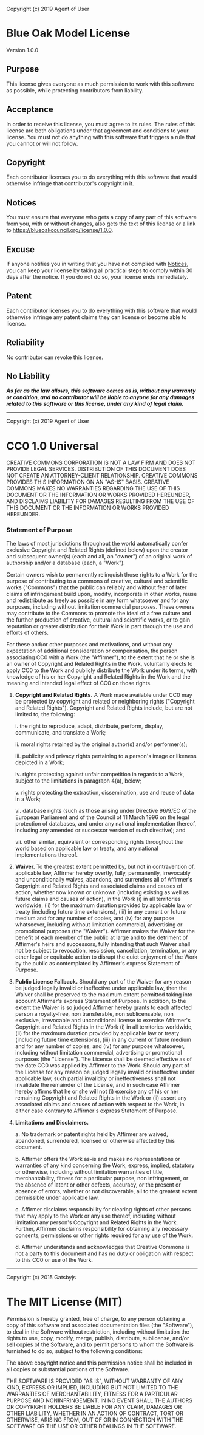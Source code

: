 Copyright (c) 2019 Agent of User

# Blue Oak Model License

Version 1.0.0

## Purpose

This license gives everyone as much permission to work with this software as
possible, while protecting contributors from liability.

## Acceptance

In order to receive this license, you must agree to its rules. The rules of
this license are both obligations under that agreement and conditions to your
license. You must not do anything with this software that triggers a rule that
you cannot or will not follow.

## Copyright

Each contributor licenses you to do everything with this software that would
otherwise infringe that contributor's copyright in it.

## Notices

You must ensure that everyone who gets a copy of any part of this software from
you, with or without changes, also gets the text of this license or a link to
<https://blueoakcouncil.org/license/1.0.0>.

## Excuse

If anyone notifies you in writing that you have not complied with
[Notices](#notices), you can keep your license by taking all practical steps to
comply within 30 days after the notice. If you do not do so, your license ends
immediately.

## Patent

Each contributor licenses you to do everything with this software that would
otherwise infringe any patent claims they can license or become able to
license.

## Reliability

No contributor can revoke this license.

## No Liability

**_As far as the law allows, this software comes as is, without any warranty or
condition, and no contributor will be liable to anyone for any damages related
to this software or this license, under any kind of legal claim._**

---

Copyright (c) 2019 Agent of User

# CC0 1.0 Universal

CREATIVE COMMONS CORPORATION IS NOT A LAW FIRM AND DOES NOT PROVIDE LEGAL
SERVICES. DISTRIBUTION OF THIS DOCUMENT DOES NOT CREATE AN ATTORNEY-CLIENT
RELATIONSHIP. CREATIVE COMMONS PROVIDES THIS INFORMATION ON AN "AS-IS" BASIS.
CREATIVE COMMONS MAKES NO WARRANTIES REGARDING THE USE OF THIS DOCUMENT OR THE
INFORMATION OR WORKS PROVIDED HEREUNDER, AND DISCLAIMS LIABILITY FOR DAMAGES
RESULTING FROM THE USE OF THIS DOCUMENT OR THE INFORMATION OR WORKS PROVIDED
HEREUNDER.

### Statement of Purpose

The laws of most jurisdictions throughout the world automatically confer
exclusive Copyright and Related Rights (defined below) upon the creator and
subsequent owner(s) (each and all, an "owner") of an original work of
authorship and/or a database (each, a "Work").

Certain owners wish to permanently relinquish those rights to a Work for the
purpose of contributing to a commons of creative, cultural and scientific works
("Commons") that the public can reliably and without fear of later claims of
infringement build upon, modify, incorporate in other works, reuse and
redistribute as freely as possible in any form whatsoever and for any purposes,
including without limitation commercial purposes. These owners may contribute
to the Commons to promote the ideal of a free culture and the further
production of creative, cultural and scientific works, or to gain reputation or
greater distribution for their Work in part through the use and efforts of
others.

For these and/or other purposes and motivations, and without any expectation of
additional consideration or compensation, the person associating CC0 with a
Work (the "Affirmer"), to the extent that he or she is an owner of Copyright
and Related Rights in the Work, voluntarily elects to apply CC0 to the Work and
publicly distribute the Work under its terms, with knowledge of his or her
Copyright and Related Rights in the Work and the meaning and intended legal
effect of CC0 on those rights.

1. **Copyright and Related Rights.** A Work made available under CC0 may be
   protected by copyright and related or neighboring rights ("Copyright and
   Related Rights"). Copyright and Related Rights include, but are not limited
   to, the following:

   i. the right to reproduce, adapt, distribute, perform, display, communicate,
   and translate a Work;

   ii. moral rights retained by the original author(s) and/or performer(s);

   iii. publicity and privacy rights pertaining to a person's image or likeness
   depicted in a Work;

   iv. rights protecting against unfair competition in regards to a Work,
   subject to the limitations in paragraph 4(a), below;

   v. rights protecting the extraction, dissemination, use and reuse of data in
   a Work;

   vi. database rights (such as those arising under Directive 96/9/EC of the
   European Parliament and of the Council of 11 March 1996 on the legal
   protection of databases, and under any national implementation thereof,
   including any amended or successor version of such directive); and

   vii. other similar, equivalent or corresponding rights throughout the world
   based on applicable law or treaty, and any national implementations thereof.

2. **Waiver.** To the greatest extent permitted by, but not in contravention
   of, applicable law, Affirmer hereby overtly, fully, permanently, irrevocably
   and unconditionally waives, abandons, and surrenders all of Affirmer's
   Copyright and Related Rights and associated claims and causes of action,
   whether now known or unknown (including existing as well as future claims
   and causes of action), in the Work (i) in all territories worldwide, (ii)
   for the maximum duration provided by applicable law or treaty (including
   future time extensions), (iii) in any current or future medium and for any
   number of copies, and (iv) for any purpose whatsoever, including without
   limitation commercial, advertising or promotional purposes (the "Waiver").
   Affirmer makes the Waiver for the benefit of each member of the public at
   large and to the detriment of Affirmer's heirs and successors, fully
   intending that such Waiver shall not be subject to revocation, rescission,
   cancellation, termination, or any other legal or equitable action to disrupt
   the quiet enjoyment of the Work by the public as contemplated by Affirmer's
   express Statement of Purpose.

3. **Public License Fallback.** Should any part of the Waiver for any reason be
   judged legally invalid or ineffective under applicable law, then the Waiver
   shall be preserved to the maximum extent permitted taking into account
   Affirmer's express Statement of Purpose. In addition, to the extent the
   Waiver is so judged Affirmer hereby grants to each affected person a
   royalty-free, non transferable, non sublicensable, non exclusive,
   irrevocable and unconditional license to exercise Affirmer's Copyright and
   Related Rights in the Work (i) in all territories worldwide, (ii) for the
   maximum duration provided by applicable law or treaty (including future time
   extensions), (iii) in any current or future medium and for any number of
   copies, and (iv) for any purpose whatsoever, including without limitation
   commercial, advertising or promotional purposes (the "License"). The License
   shall be deemed effective as of the date CC0 was applied by Affirmer to the
   Work. Should any part of the License for any reason be judged legally
   invalid or ineffective under applicable law, such partial invalidity or
   ineffectiveness shall not invalidate the remainder of the License, and in
   such case Affirmer hereby affirms that he or she will not (i) exercise any
   of his or her remaining Copyright and Related Rights in the Work or (ii)
   assert any associated claims and causes of action with respect to the Work,
   in either case contrary to Affirmer's express Statement of Purpose.

4. **Limitations and Disclaimers.**

   a. No trademark or patent rights held by Affirmer are waived, abandoned,
   surrendered, licensed or otherwise affected by this document.

   b. Affirmer offers the Work as-is and makes no representations or warranties
   of any kind concerning the Work, express, implied, statutory or otherwise,
   including without limitation warranties of title, merchantability, fitness
   for a particular purpose, non infringement, or the absence of latent or
   other defects, accuracy, or the present or absence of errors, whether or not
   discoverable, all to the greatest extent permissible under applicable law.

   c. Affirmer disclaims responsibility for clearing rights of other persons
   that may apply to the Work or any use thereof, including without limitation
   any person's Copyright and Related Rights in the Work. Further, Affirmer
   disclaims responsibility for obtaining any necessary consents, permissions
   or other rights required for any use of the Work.

   d. Affirmer understands and acknowledges that Creative Commons is not a
   party to this document and has no duty or obligation with respect to this
   CC0 or use of the Work.

---

Copyright (c) 2015 Gatsbyjs

# The MIT License (MIT)

Permission is hereby granted, free of charge, to any person obtaining a copy of
this software and associated documentation files (the "Software"), to deal in
the Software without restriction, including without limitation the rights to
use, copy, modify, merge, publish, distribute, sublicense, and/or sell copies
of the Software, and to permit persons to whom the Software is furnished to do
so, subject to the following conditions:

The above copyright notice and this permission notice shall be included in all
copies or substantial portions of the Software.

THE SOFTWARE IS PROVIDED "AS IS", WITHOUT WARRANTY OF ANY KIND, EXPRESS OR
IMPLIED, INCLUDING BUT NOT LIMITED TO THE WARRANTIES OF MERCHANTABILITY,
FITNESS FOR A PARTICULAR PURPOSE AND NONINFRINGEMENT. IN NO EVENT SHALL THE
AUTHORS OR COPYRIGHT HOLDERS BE LIABLE FOR ANY CLAIM, DAMAGES OR OTHER
LIABILITY, WHETHER IN AN ACTION OF CONTRACT, TORT OR OTHERWISE, ARISING FROM,
OUT OF OR IN CONNECTION WITH THE SOFTWARE OR THE USE OR OTHER DEALINGS IN THE
SOFTWARE.
